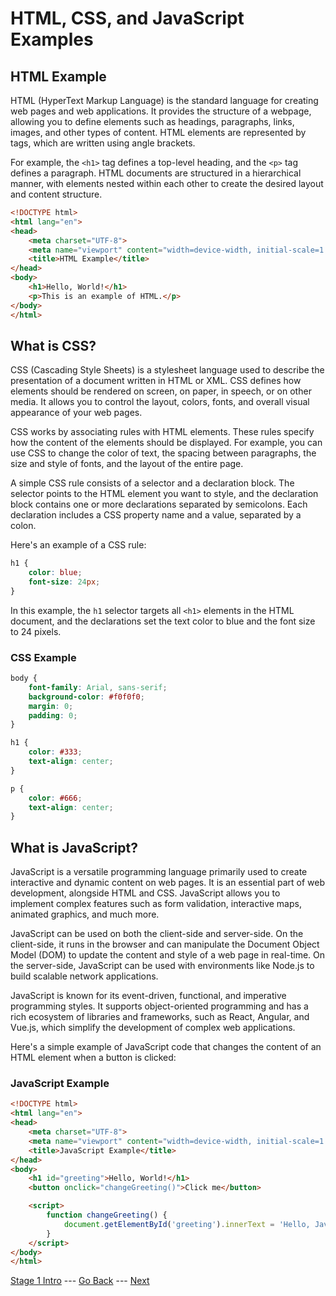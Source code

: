 # HTML, CSS, and JavaScript Examples

## HTML Example

HTML (HyperText Markup Language) is the standard language for creating web pages and web applications. It provides the structure of a webpage, allowing you to define elements such as headings, paragraphs, links, images, and other types of content. HTML elements are represented by tags, which are written using angle brackets.

For example, the `<h1>` tag defines a top-level heading, and the `<p>` tag defines a paragraph. HTML documents are structured in a hierarchical manner, with elements nested within each other to create the desired layout and content structure.

```html
<!DOCTYPE html>
<html lang="en">
<head>
    <meta charset="UTF-8">
    <meta name="viewport" content="width=device-width, initial-scale=1.0">
    <title>HTML Example</title>
</head>
<body>
    <h1>Hello, World!</h1>
    <p>This is an example of HTML.</p>
</body>
</html>
```


## What is CSS?

CSS (Cascading Style Sheets) is a stylesheet language used to describe the presentation of a document written in HTML or XML. CSS defines how elements should be rendered on screen, on paper, in speech, or on other media. It allows you to control the layout, colors, fonts, and overall visual appearance of your web pages.

CSS works by associating rules with HTML elements. These rules specify how the content of the elements should be displayed. For example, you can use CSS to change the color of text, the spacing between paragraphs, the size and style of fonts, and the layout of the entire page.

A simple CSS rule consists of a selector and a declaration block. The selector points to the HTML element you want to style, and the declaration block contains one or more declarations separated by semicolons. Each declaration includes a CSS property name and a value, separated by a colon.

Here's an example of a CSS rule:

```css
h1 {
    color: blue;
    font-size: 24px;
}
```

In this example, the `h1` selector targets all `<h1>` elements in the HTML document, and the declarations set the text color to blue and the font size to 24 pixels.

### CSS Example

```css
body {
    font-family: Arial, sans-serif;
    background-color: #f0f0f0;
    margin: 0;
    padding: 0;
}

h1 {
    color: #333;
    text-align: center;
}

p {
    color: #666;
    text-align: center;
}
```

## What is JavaScript?

JavaScript is a versatile programming language primarily used to create interactive and dynamic content on web pages. It is an essential part of web development, alongside HTML and CSS. JavaScript allows you to implement complex features such as form validation, interactive maps, animated graphics, and much more.

JavaScript can be used on both the client-side and server-side. On the client-side, it runs in the browser and can manipulate the Document Object Model (DOM) to update the content and style of a web page in real-time. On the server-side, JavaScript can be used with environments like Node.js to build scalable network applications.

JavaScript is known for its event-driven, functional, and imperative programming styles. It supports object-oriented programming and has a rich ecosystem of libraries and frameworks, such as React, Angular, and Vue.js, which simplify the development of complex web applications.

Here's a simple example of JavaScript code that changes the content of an HTML element when a button is clicked:

### JavaScript Example
```html
<!DOCTYPE html>
<html lang="en">
<head>
    <meta charset="UTF-8">
    <meta name="viewport" content="width=device-width, initial-scale=1.0">
    <title>JavaScript Example</title>
</head>
<body>
    <h1 id="greeting">Hello, World!</h1>
    <button onclick="changeGreeting()">Click me</button>

    <script>
        function changeGreeting() {
            document.getElementById('greeting').innerText = 'Hello, JavaScript!';
        }
    </script>
</body>
</html>
```


[Stage 1 Intro](/Stage-1)    ---     [Go Back](/Stage-1/Difference-Front-End-Back-End.md)      ---     [Next](/Stage-1/Setting-Up-Development-Tools.md)
